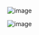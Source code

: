 ![image](https://user-images.githubusercontent.com/60442877/193378094-97e7deac-04b7-478a-8823-fb9273d63332.png)

![image](https://user-images.githubusercontent.com/60442877/193378197-3e9b1dd5-c2fa-4e84-8e8c-cb391683a4f3.png)
